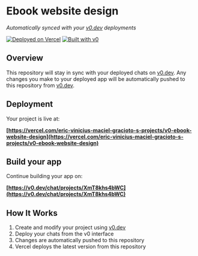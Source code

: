# Ebook website design

*Automatically synced with your [v0.dev](https://v0.dev) deployments*

[![Deployed on Vercel](https://img.shields.io/badge/Deployed%20on-Vercel-black?style=for-the-badge&logo=vercel)](https://vercel.com/eric-vinicius-maciel-gracioto-s-projects/v0-ebook-website-design)
[![Built with v0](https://img.shields.io/badge/Built%20with-v0.dev-black?style=for-the-badge)](https://v0.dev/chat/projects/XmT8khs4bWC)

## Overview

This repository will stay in sync with your deployed chats on [v0.dev](https://v0.dev).
Any changes you make to your deployed app will be automatically pushed to this repository from [v0.dev](https://v0.dev).

## Deployment

Your project is live at:

**[https://vercel.com/eric-vinicius-maciel-gracioto-s-projects/v0-ebook-website-design](https://vercel.com/eric-vinicius-maciel-gracioto-s-projects/v0-ebook-website-design)**

## Build your app

Continue building your app on:

**[https://v0.dev/chat/projects/XmT8khs4bWC](https://v0.dev/chat/projects/XmT8khs4bWC)**

## How It Works

1. Create and modify your project using [v0.dev](https://v0.dev)
2. Deploy your chats from the v0 interface
3. Changes are automatically pushed to this repository
4. Vercel deploys the latest version from this repository
